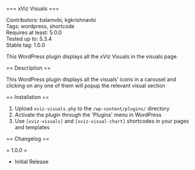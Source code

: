 === xViz Visuals ===

Contributors: balamvbi, kgkrishnavbi <br>
Tags: wordpress, shortcode <br>
Requires at least: 5.0.0 <br>
Tested up to: 5.3.4 <br>
Stable tag: 1.0.0 <br>

This WordPress plugin displays all the xViz Visuals in the visuals page.

== Description ==

This WordPress plugin displays all the visuals' icons in a carousel and clicking on any one of them will popup the relevant visual section 

== Installation ==

1. Upload `xviz-visuals.php` to the `/wp-content/plugins/` directory
1. Activate the plugin through the 'Plugins' menu in WordPress
1. Use `[xviz-visuals]` and `[xviz-visual-chart]`  shortcodes in your pages and templates

== Changelog ==

= 1.0.0 =
* Initial Release